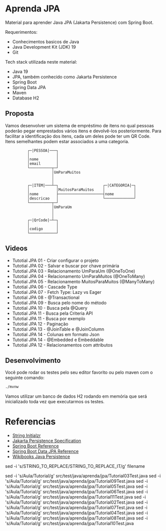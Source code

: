 Aprenda JPA
===========
Material para aprender Java JPA (Jakarta Persistence) com Spring Boot.

Requerimentos:
* Conhecimentos basicos de Java
* Java Development Kit (JDK) 19 
* Git

Tech stack utilizada neste material:
* Java 19
* JPA, também conhecido como Jakarta Persistence
* Spring Boot
* Spring Data JPA
* Maven
* Database H2

Proposta
--------
Vamos desenvolver um sistema de empréstimo de itens no qual pessoas poderão pegar emprestados vários itens e devolvê-los posteriormente.
Para facilitar a identificação dos itens, cada um deles pode ter um QR Code.
Itens semelhantes podem estar associados a uma categoria.

```text
          ┌─|PESSOA|───┐
          │            │
          │nome        │
          │email       │
          └──────────┬─┘
                     │UmParaMuitos
                     │
                     │
          ┌─|ITEM|───┴─┐                    ┌─|CATEGORIA|─┐   
          │            │MuitosParaMuitos    │             │
          │nome        ├────────────────────┤nome         │
          │descricao   │                    └─────────────┘
          └──────────┬─┘                    
                     │UmParaUm
                     │
                     │
          ┌─|QrCode|─┴─┐
          │            │
          │codigo      │
          └────────────┘
```

Videos
------
- Tutotial JPA 01 - Criar configurar o projeto
- Tutotial JPA 02 - Salvar e buscar por chave primária
- Tutotial JPA 03 - Relacionamento UmParaUm (@OneToOne)
- Tutotial JPA 04 - Relacionamento UmParaMuitos (@OneToMany)
- Tutotial JPA 05 - Relacionamento MuitosParaMuitos (@ManyToMany)
- Tutotial JPA 06 - Cascade Type
- Tutotial JPA 07 - Fetch Type: Lazy vs Eager 
- Tutotial JPA 08 - @Transactional
- Tutotial JPA 09 - Busca pelo nome do método
- Tutotial JPA 10 - Busca pela @Query
- Tutotial JPA 11 - Busca pela Criteria API
- Tutotial JPA 11 - Busca por exemplo
- Tutotial JPA 12 - Paginação
- Tutotial JPA 13 - @JoinTable e @JoinColumn
- Tutotial JPA 14 - Colunas em formato Json
- Tutotial JPA 14 - @Embedded e Embeddable
- Tutotial JPA 12 - Relacionamentos com attributos

Desenvolvimento
---------------

Você pode rodar os testes pelo seu editor favorito ou pelo maven com o seguinte comando:
```bash
./mvnw
```

Vamos utilizar um banco de dados H2 rodando em memória que será inicializado toda vez que executarmos os testes.

Referencias
===========
* [String Initialzr](https://start.spring.io/)
* [Jakarta Persistence Specification](https://jakarta.ee/specifications/persistence/3.1/jakarta-persistence-spec-3.1.html)
* [Spring Boot Reference](https://docs.spring.io/spring-boot/docs/current/reference/htmlsingle/)
* [Spring Boot Data JPA Reference](https://docs.spring.io/spring-data/jpa/docs/current/reference/html/)
* [Wikibooks Java Persistence](https://en.wikibooks.org/wiki/Java_Persistence)



sed -i 's/STRING_TO_REPLACE/STRING_TO_REPLACE_IT/g' filename

sed -i 's/Aula/Tutorial/g' src/test/java/aprenda/jpa/Tutorial03Test.java
sed -i 's/Aula/Tutorial/g' src/test/java/aprenda/jpa/Tutorial09Test.java
sed -i 's/Aula/Tutorial/g' src/test/java/aprenda/jpa/Tutorial05Test.java
sed -i 's/Aula/Tutorial/g' src/test/java/aprenda/jpa/Tutorial06Test.java
sed -i 's/Aula/Tutorial/g' src/test/java/aprenda/jpa/Tutorial11Test.java
sed -i 's/Aula/Tutorial/g' src/test/java/aprenda/jpa/Tutorial02Test.java
sed -i 's/Aula/Tutorial/g' src/test/java/aprenda/jpa/Tutorial07Test.java
sed -i 's/Aula/Tutorial/g' src/test/java/aprenda/jpa/Tutorial04Test.java
sed -i 's/Aula/Tutorial/g' src/test/java/aprenda/jpa/Tutorial08Test.java
sed -i 's/Aula/Tutorial/g' src/test/java/aprenda/jpa/Tutorial10Test.java
